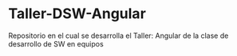 # Taller-DSW-Angular
Repositorio en el cual se desarrolla el Taller: Angular de la clase de desarrollo de SW en equipos
